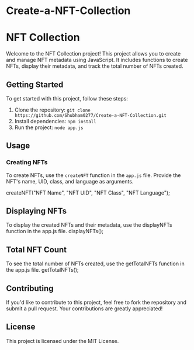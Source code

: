 # Create-a-NFT-Collection

# NFT Collection

Welcome to the NFT Collection project! This project allows you to create and manage NFT metadata using JavaScript. It includes functions to create NFTs, display their metadata, and track the total number of NFTs created.

## Getting Started

To get started with this project, follow these steps:

1. Clone the repository: `git clone https://github.com/Shubham0277/Create-a-NFT-Collection.git`
2. Install dependencies: `npm install`
3. Run the project: `node app.js`

## Usage
### Creating NFTs

To create NFTs, use the `createNFT` function in the `app.js` file. Provide the NFT's name, UID, class, and language as arguments.

createNFT("NFT Name", "NFT UID", "NFT Class", "NFT Language");


## Displaying NFTs
To display the created NFTs and their metadata, use the displayNFTs function in the app.js file.
displayNFTs();

## Total NFT Count
To see the total number of NFTs created, use the getTotalNFTs function in the app.js file.
getTotalNFTs();

## Contributing
If you'd like to contribute to this project, feel free to fork the repository and submit a pull request. Your contributions are greatly appreciated!

## License
This project is licensed under the MIT License.






